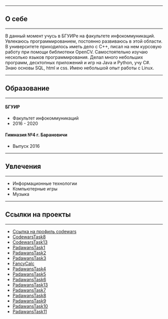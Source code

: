 
<hr>
<h2>О себе</h2>
<hr>

<p>В данный момент учусь в БГУИРе на факультете инфокоммуникаций. Увлекаюсь программированием, постоянно развиваюсь в этой области. В университете приходилось иметь дело с C++, писал на нем курсовую работу при помощи библиотеки OpenCV. Самостоятельно изучаю несколько языков программирования. Делал много небольших программ, десктопных приложений и игр на Java и Python, учу C#. Знаю основы SQL, html и css. Имею небольшой опыт работы с Linux.</p>

<hr>
<h2>Образование</h2>
<hr>

<p>
  <h4>БГУИР</h4>
  <ul>
    <li>Факультет инфокоммуникаций</li>
    <li>2016 - 2020</li>
  </ul>
  
  <h4>Гимназия №4 г. Барановичи</h4>
  <ul>
    <li>Выпуск 2016</li>
  </ul>
</p>
  
<hr>
<h2>Увлечения</h2>
<hr>

<p>
  <ul>
    <li>Информационные технологии</li>
    <li>Компьютерные игры</li>
    <li>Музыка</li>
  </ul>
</p>

<hr>
<h2>Ссылки на проекты</h2>
<hr>

<p>
<ul>
  <li><a href="https://www.codewars.com/users/_simpleName">Ссылка на профиль codewars</a></li>
  <li><a href="https://github.com/KucherenkoRoman/Codewars8">CodewarsTask8</a></li>
  <li><a href="https://github.com/KucherenkoRoman/Codewars13">CodewarsTask13</a></li>
  <li><a href="https://github.com/KucherenkoRoman/PadawansTask1">PadawansTask1</a></li>
  <li><a href="https://github.com/KucherenkoRoman/PadawansTask2">PadawansTask2</a></li>
  <li><a href="https://github.com/KucherenkoRoman/PadawansTask3">PadawansTask3</a></li>
  <li><a href="https://github.com/KucherenkoRoman/FancyCalc">FancyCalc</a></li>
  <li><a href="https://github.com/KucherenkoRoman/PadawansTask4">PadawansTask4</a></li>
  <li><a href="https://github.com/KucherenkoRoman/PadawansTask5">PadawansTask5</a></li>
  <li><a href="https://github.com/KucherenkoRoman/PadawansTask6">PadawansTask6</a></li>
  <li><a href="https://github.com/KucherenkoRoman/PadawansTask13">PadawansTask13</a></li>
  <li><a href="https://github.com/KucherenkoRoman/PadawansTask7">PadawansTask7</a></li>
  <li><a href="https://github.com/KucherenkoRoman/PadawansTask8">PadawansTask8</a></li>
  <li><a href="https://github.com/KucherenkoRoman/PadawansTask9">PadawansTask9</a></li>
  <li><a href="https://github.com/KucherenkoRoman/PadawansTask10">PadawansTask10</a></li>
  <li><a href="https://github.com/KucherenkoRoman/PadawansTask11">PadawansTask11</a></li>
</ul>
</p>
